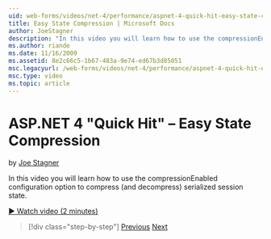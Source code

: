 ```yaml
---
uid: web-forms/videos/net-4/performance/aspnet-4-quick-hit-easy-state-compression
title: Easy State Compression | Microsoft Docs
author: JoeStagner
description: "In this video you will learn how to use the compressionEnabled configuration option to compress (and decompress) serialized session state."
ms.author: riande
ms.date: 11/16/2009
ms.assetid: 8e2c66c5-1b67-483a-9e74-ed67b3d85051
msc.legacyurl: /web-forms/videos/net-4/performance/aspnet-4-quick-hit-easy-state-compression
msc.type: video
ms.topic: article
---
```

# ASP.NET 4 "Quick Hit" – Easy State Compression

by [Joe Stagner](https://github.com/JoeStagner)

In this video you will learn how to use the compressionEnabled configuration option to compress (and decompress) serialized session state. 

[&#9654; Watch video (2 minutes)](https://channel9.msdn.com/Blogs/ASP-NET-Site-Videos/aspnet-4-quick-hit-easy-state-compression)

> [!div class="step-by-step"]
> [Previous](aspnet-4-quick-hit-selective-view-state.md)
> [Next](how-do-i-use-the-viewstatemode-property-for-managing-viewstate.md)
